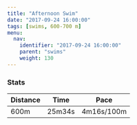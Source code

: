 ```yaml
---
title: "Afternoon Swim"
date: "2017-09-24 16:00:00"
tags: [swims, 600-700 m]
menu:
  nav:
    identifier: "2017-09-24 16:00:00"
    parent: "swims"
    weight: 130
---
```


### Stats

| Distance | Time | Pace |
|----------|------|------|
|600m|25m34s|4m16s/100m|
